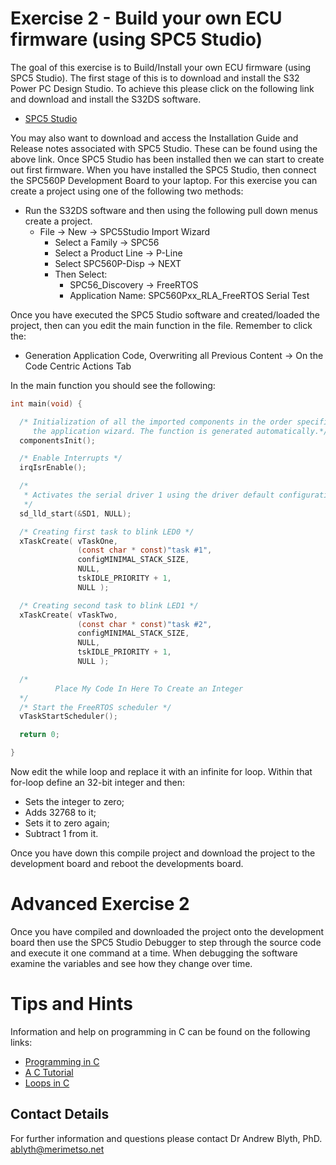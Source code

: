 # Exercise 2 - Build your own ECU firmware (using SPC5 Studio)

The goal of this exercise is to Build/Install your own ECU firmware (using SPC5 Studio). The first stage of this is to download and install the S32 Power PC Design Studio. To achieve this please click on the following link and download and install the S32DS software.

* [SPC5 Studio](https://www.st.com/content/st_com/en/products/development-tools/software-development-tools/spc5-software-development-tools/spc5-studio.html)

You may also want to download and access the Installation Guide and Release notes associated with SPC5 Studio. These can be found using the above link. Once SPC5 Studio has been installed then we can start to create out first firmware. When you have installed the SPC5 Studio, then connect the SPC560P Development Board to your laptop. For this exercise you can create a project using one of the following two methods:

* Run the S32DS software and then using the following pull down menus create a project.
  * File -> New -> SPC5Studio Import Wizard
    * Select a Family -> SPC56
    * Select a Product Line -> P-Line
    * Select SPC560P-Disp -> NEXT
    * Then Select:
      * SPC56_Discovery -> FreeRTOS
      * Application Name: SPC560Pxx_RLA_FreeRTOS Serial Test

Once you have executed the SPC5 Studio software and created/loaded the project, then can you edit the main function in the file. Remember to click the:

* Generation Application Code, Overwriting all Previous Content -> On the Code Centric Actions Tab

In the main function you should see the following:
```c
int main(void) {

  /* Initialization of all the imported components in the order specified in
     the application wizard. The function is generated automatically.*/
  componentsInit();

  /* Enable Interrupts */
  irqIsrEnable();

  /*
   * Activates the serial driver 1 using the driver default configuration.
   */
  sd_lld_start(&SD1, NULL);

  /* Creating first task to blink LED0 */
  xTaskCreate( vTaskOne,
               (const char * const)"task #1",
               configMINIMAL_STACK_SIZE,
               NULL,
               tskIDLE_PRIORITY + 1,
               NULL );

  /* Creating second task to blink LED1 */
  xTaskCreate( vTaskTwo,
               (const char * const)"task #2",
               configMINIMAL_STACK_SIZE,
               NULL,
               tskIDLE_PRIORITY + 1,
               NULL );

  /*
          Place My Code In Here To Create an Integer
  */
  /* Start the FreeRTOS scheduler */
  vTaskStartScheduler();

  return 0;

}
```
Now edit the while loop and replace it with an infinite for loop. Within that for-loop define an 32-bit integer and then:
* Sets the integer to zero;
* Adds 32768 to it;
* Sets it to zero again;
* Subtract 1 from it.

Once you have down this compile project and download the project to the development board and reboot the developments board.

# Advanced Exercise 2

Once you have compiled and downloaded the project onto the development board then use the SPC5 Studio Debugger to step through the source code and execute it one command at a time. When debugging the software examine the variables and see how they change over time.

# Tips and Hints
Information and help on programming in C can be found on the following links:
* [Programming in C](https://beginnersbook.com/2014/01/c-program-structure/)
* [A C Tutorial](https://www.cprogramming.com/tutorial/c-tutorial.html?inl=nv)
* [Loops in C](https://www.tutorialspoint.com/cprogramming/c_loops.htm)

## Contact Details

For further information and questions please contact Dr Andrew Blyth, PhD. <ablyth@merimetso.net>
